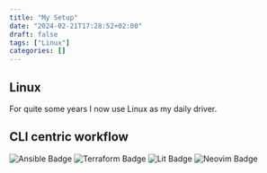 ```yaml
---
title: "My Setup"
date: "2024-02-21T17:28:52+02:00"
draft: false
tags: ["Linux"]
categories: []
---
```


## Linux

For quite some years I now use Linux as my daily driver.

## CLI centric workflow

![Ansible Badge](https://img.shields.io/badge/Ansible-E00?logo=ansible&logoColor=fff&style=flat)
![Terraform Badge](https://img.shields.io/badge/Terraform-844FBA?logo=terraform&logoColor=fff&style=flat)
![Lit Badge](https://img.shields.io/badge/Lit-324FFF?logo=lit&logoColor=fff&style=flat)
![Neovim Badge](https://img.shields.io/badge/Neovim-57A143?logo=neovim&logoColor=fff&style=flat)
